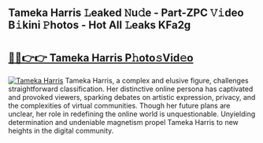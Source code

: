 ## Tameka Harris 𝙻eaked 𝙽u𝚍e - Part-ZPC 𝚅𝚒deo B𝚒kini 𝙿hotos - Hot All 𝙻eaks KFa2g

# <h2><a href="http://ld1aea.urlbe.top/?page=Tameka+Harris">🔗🔗👉👉 Tameka Harris P𝚑oto𝚜Vid𝚎o</a></h2>

[![Tameka Harris](https://i.imgur.com/eBuTRDB.gif)](http://ld1aea.urlbe.top/?page=Tameka+Harris)
Tameka Harris, a complex and elusive figure, challenges straightforward classification. Her distinctive online persona has captivated and provoked viewers, sparking debates on artistic expression, privacy, and the complexities of virtual communities. Though her future plans are unclear, her role in redefining the online world is unquestionable. Unyielding determination and undeniable magnetism propel Tameka Harris to new heights in the digital community.
